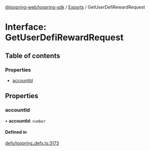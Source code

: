 [@loopring-web/loopring-sdk](../README.md) / [Exports](../modules.md) / GetUserDefiRewardRequest

# Interface: GetUserDefiRewardRequest

## Table of contents

### Properties

- [accountId](GetUserDefiRewardRequest.md#accountid)

## Properties

### accountId

• **accountId**: `number`

#### Defined in

[defs/loopring_defs.ts:3173](https://github.com/Loopring/loopring_sdk/blob/427d9da/src/defs/loopring_defs.ts#L3173)
